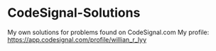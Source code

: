 # CodeSignal-Solutions
My own solutions for problems found on CodeSignal.com
My profile: https://app.codesignal.com/profile/willian_r_lyy
